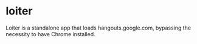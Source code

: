 # loiter
Loiter is a standalone app that loads hangouts.google.com, bypassing the necessity to have Chrome installed.
